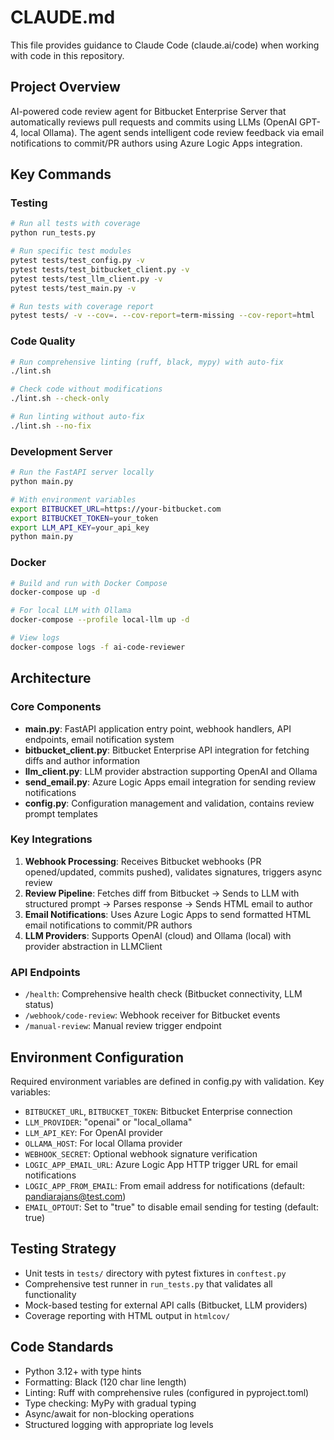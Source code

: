 # CLAUDE.md

This file provides guidance to Claude Code (claude.ai/code) when working with code in this repository.

## Project Overview
AI-powered code review agent for Bitbucket Enterprise Server that automatically reviews pull requests and commits using LLMs (OpenAI GPT-4, local Ollama). The agent sends intelligent code review feedback via email notifications to commit/PR authors using Azure Logic Apps integration.

## Key Commands

### Testing
```bash
# Run all tests with coverage
python run_tests.py

# Run specific test modules
pytest tests/test_config.py -v
pytest tests/test_bitbucket_client.py -v
pytest tests/test_llm_client.py -v
pytest tests/test_main.py -v

# Run tests with coverage report
pytest tests/ -v --cov=. --cov-report=term-missing --cov-report=html
```

### Code Quality
```bash
# Run comprehensive linting (ruff, black, mypy) with auto-fix
./lint.sh

# Check code without modifications
./lint.sh --check-only

# Run linting without auto-fix
./lint.sh --no-fix
```

### Development Server
```bash
# Run the FastAPI server locally
python main.py

# With environment variables
export BITBUCKET_URL=https://your-bitbucket.com
export BITBUCKET_TOKEN=your_token
export LLM_API_KEY=your_api_key
python main.py
```

### Docker
```bash
# Build and run with Docker Compose
docker-compose up -d

# For local LLM with Ollama
docker-compose --profile local-llm up -d

# View logs
docker-compose logs -f ai-code-reviewer
```

## Architecture

### Core Components
- **main.py**: FastAPI application entry point, webhook handlers, API endpoints, email notification system
- **bitbucket_client.py**: Bitbucket Enterprise API integration for fetching diffs and author information
- **llm_client.py**: LLM provider abstraction supporting OpenAI and Ollama
- **send_email.py**: Azure Logic Apps email integration for sending review notifications
- **config.py**: Configuration management and validation, contains review prompt templates

### Key Integrations
1. **Webhook Processing**: Receives Bitbucket webhooks (PR opened/updated, commits pushed), validates signatures, triggers async review
2. **Review Pipeline**: Fetches diff from Bitbucket → Sends to LLM with structured prompt → Parses response → Sends HTML email to author
3. **Email Notifications**: Uses Azure Logic Apps to send formatted HTML email notifications to commit/PR authors
4. **LLM Providers**: Supports OpenAI (cloud) and Ollama (local) with provider abstraction in LLMClient

### API Endpoints
- `/health`: Comprehensive health check (Bitbucket connectivity, LLM status)
- `/webhook/code-review`: Webhook receiver for Bitbucket events
- `/manual-review`: Manual review trigger endpoint

## Environment Configuration
Required environment variables are defined in config.py with validation. Key variables:
- `BITBUCKET_URL`, `BITBUCKET_TOKEN`: Bitbucket Enterprise connection
- `LLM_PROVIDER`: "openai" or "local_ollama"
- `LLM_API_KEY`: For OpenAI provider
- `OLLAMA_HOST`: For local Ollama provider
- `WEBHOOK_SECRET`: Optional webhook signature verification
- `LOGIC_APP_EMAIL_URL`: Azure Logic App HTTP trigger URL for email notifications
- `LOGIC_APP_FROM_EMAIL`: From email address for notifications (default: pandiarajans@test.com)
- `EMAIL_OPTOUT`: Set to "true" to disable email sending for testing (default: true)

## Testing Strategy
- Unit tests in `tests/` directory with pytest fixtures in `conftest.py`
- Comprehensive test runner in `run_tests.py` that validates all functionality
- Mock-based testing for external API calls (Bitbucket, LLM providers)
- Coverage reporting with HTML output in `htmlcov/`

## Code Standards
- Python 3.12+ with type hints
- Formatting: Black (120 char line length)
- Linting: Ruff with comprehensive rules (configured in pyproject.toml)
- Type checking: MyPy with gradual typing
- Async/await for non-blocking operations
- Structured logging with appropriate log levels